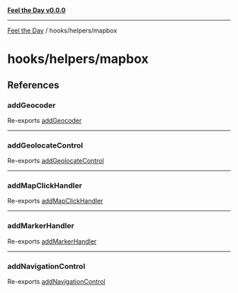 [**Feel the Day v0.0.0**](../../../README.md)

***

[Feel the Day](../../../README.md) / hooks/helpers/mapbox

# hooks/helpers/mapbox

## References

### addGeocoder

Re-exports [addGeocoder](addGeocoder/functions/addGeocoder.md)

***

### addGeolocateControl

Re-exports [addGeolocateControl](addGeolocateControl/functions/addGeolocateControl.md)

***

### addMapClickHandler

Re-exports [addMapClickHandler](addMapClickHandler/functions/addMapClickHandler.md)

***

### addMarkerHandler

Re-exports [addMarkerHandler](addMarkerHandler/functions/addMarkerHandler.md)

***

### addNavigationControl

Re-exports [addNavigationControl](addNavigationControl/functions/addNavigationControl.md)
